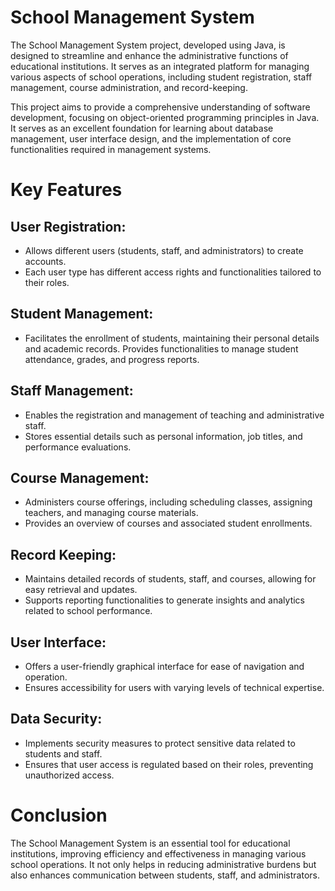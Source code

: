 # School Management System 
 
The School Management System project, developed using Java, is designed to streamline and enhance the administrative functions of educational institutions. It serves as an integrated platform for managing various aspects of school operations, including student registration, staff management, course administration, and record-keeping. 
  
This project aims to provide a comprehensive understanding of software development, focusing on object-oriented programming principles in Java.
It serves as an excellent foundation for learning about database management, user interface design, and the implementation of core functionalities required in management systems.
# Key Features
## User Registration:

- Allows different users (students, staff, and administrators) to create accounts.
- Each user type has different access rights and functionalities tailored to their roles.

## Student Management:

- Facilitates the enrollment of students, maintaining their personal details and academic records.
Provides functionalities to manage student attendance, grades, and progress reports.

## Staff Management:

- Enables the registration and management of teaching and administrative staff.
- Stores essential details such as personal information, job titles, and performance evaluations.

## Course Management:

- Administers course offerings, including scheduling classes, assigning teachers, and managing course materials.
- Provides an overview of courses and associated student enrollments.
  
## Record Keeping:

- Maintains detailed records of students, staff, and courses, allowing for easy retrieval and updates.
- Supports reporting functionalities to generate insights and analytics related to school performance.

## User Interface:

- Offers a user-friendly graphical interface for ease of navigation and operation.
- Ensures accessibility for users with varying levels of technical expertise.

## Data Security:

- Implements security measures to protect sensitive data related to students and staff.
- Ensures that user access is regulated based on their roles, preventing unauthorized access.
  


# Conclusion
The School Management System is an essential tool for educational institutions, improving efficiency and effectiveness in managing various school operations. It not only helps in reducing administrative burdens but also enhances communication between students, staff, and administrators.
